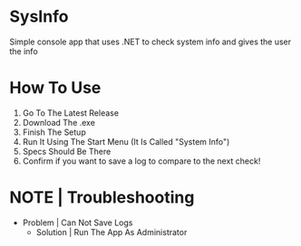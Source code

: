 # SysInfo
Simple console app that uses .NET to check system info and gives the user the info


# How To Use
1. Go To The Latest Release
2. Download The .exe
3. Finish The Setup
4. Run It Using The Start Menu (It Is Called "System Info")
5. Specs Should Be There
6. Confirm if you want to save a log to compare to the next check!


# NOTE | Troubleshooting
- Problem | Can Not Save Logs
  - Solution | Run The App As Administrator
